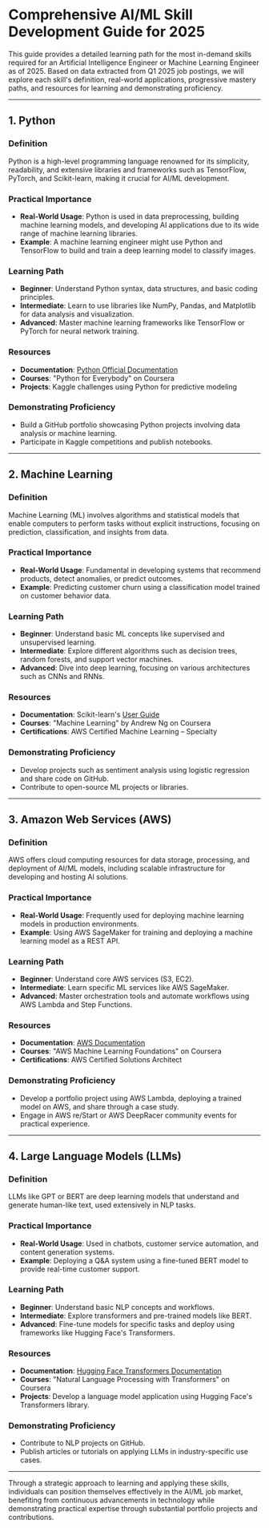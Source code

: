 # Comprehensive AI/ML Skill Development Guide for 2025

This guide provides a detailed learning path for the most in-demand skills required for an Artificial Intelligence Engineer or Machine Learning Engineer as of 2025. Based on data extracted from Q1 2025 job postings, we will explore each skill's definition, real-world applications, progressive mastery paths, and resources for learning and demonstrating proficiency.

---

## **1. Python**
### Definition
Python is a high-level programming language renowned for its simplicity, readability, and extensive libraries and frameworks such as TensorFlow, PyTorch, and Scikit-learn, making it crucial for AI/ML development.

### Practical Importance
- **Real-World Usage**: Python is used in data preprocessing, building machine learning models, and developing AI applications due to its wide range of machine learning libraries.
- **Example**: A machine learning engineer might use Python and TensorFlow to build and train a deep learning model to classify images.

### Learning Path
- **Beginner**: Understand Python syntax, data structures, and basic coding principles.
- **Intermediate**: Learn to use libraries like NumPy, Pandas, and Matplotlib for data analysis and visualization.
- **Advanced**: Master machine learning frameworks like TensorFlow or PyTorch for neural network training.

### Resources
- **Documentation**: [Python Official Documentation](https://docs.python.org/3/)
- **Courses**: "Python for Everybody" on Coursera
- **Projects**: Kaggle challenges using Python for predictive modeling

### Demonstrating Proficiency
- Build a GitHub portfolio showcasing Python projects involving data analysis or machine learning.
- Participate in Kaggle competitions and publish notebooks.

---

## **2. Machine Learning**
### Definition
Machine Learning (ML) involves algorithms and statistical models that enable computers to perform tasks without explicit instructions, focusing on prediction, classification, and insights from data.

### Practical Importance
- **Real-World Usage**: Fundamental in developing systems that recommend products, detect anomalies, or predict outcomes.
- **Example**: Predicting customer churn using a classification model trained on customer behavior data.

### Learning Path
- **Beginner**: Understand basic ML concepts like supervised and unsupervised learning.
- **Intermediate**: Explore different algorithms such as decision trees, random forests, and support vector machines.
- **Advanced**: Dive into deep learning, focusing on various architectures such as CNNs and RNNs.

### Resources
- **Documentation**: Scikit-learn's [User Guide](https://scikit-learn.org/stable/user_guide.html)
- **Courses**: "Machine Learning" by Andrew Ng on Coursera
- **Certifications**: AWS Certified Machine Learning – Specialty

### Demonstrating Proficiency
- Develop projects such as sentiment analysis using logistic regression and share code on GitHub.
- Contribute to open-source ML projects or libraries.

---

## **3. Amazon Web Services (AWS)**
### Definition
AWS offers cloud computing resources for data storage, processing, and deployment of AI/ML models, including scalable infrastructure for developing and hosting AI solutions.

### Practical Importance
- **Real-World Usage**: Frequently used for deploying machine learning models in production environments.
- **Example**: Using AWS SageMaker for training and deploying a machine learning model as a REST API.

### Learning Path
- **Beginner**: Understand core AWS services (S3, EC2).
- **Intermediate**: Learn specific ML services like AWS SageMaker.
- **Advanced**: Master orchestration tools and automate workflows using AWS Lambda and Step Functions.

### Resources
- **Documentation**: [AWS Documentation](https://aws.amazon.com/documentation/)
- **Courses**: "AWS Machine Learning Foundations" on Coursera
- **Certifications**: AWS Certified Solutions Architect

### Demonstrating Proficiency
- Develop a portfolio project using AWS Lambda, deploying a trained model on AWS, and share through a case study.
- Engage in AWS re/Start or AWS DeepRacer community events for practical experience.

---

## **4. Large Language Models (LLMs)**
### Definition
LLMs like GPT or BERT are deep learning models that understand and generate human-like text, used extensively in NLP tasks.

### Practical Importance
- **Real-World Usage**: Used in chatbots, customer service automation, and content generation systems.
- **Example**: Deploying a Q&A system using a fine-tuned BERT model to provide real-time customer support.

### Learning Path
- **Beginner**: Understand basic NLP concepts and workflows.
- **Intermediate**: Explore transformers and pre-trained models like BERT.
- **Advanced**: Fine-tune models for specific tasks and deploy using frameworks like Hugging Face's Transformers.

### Resources
- **Documentation**: [Hugging Face Transformers Documentation](https://huggingface.co/docs/transformers/index)
- **Courses**: "Natural Language Processing with Transformers" on Coursera
- **Projects**: Develop a language model application using Hugging Face's Transformers library.

### Demonstrating Proficiency
- Contribute to NLP projects on GitHub.
- Publish articles or tutorials on applying LLMs in industry-specific use cases.

---

Through a strategic approach to learning and applying these skills, individuals can position themselves effectively in the AI/ML job market, benefiting from continuous advancements in technology while demonstrating practical expertise through substantial portfolio projects and contributions.